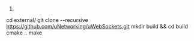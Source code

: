 1. 
cd external/
git clone --recursive https://github.com/uNetworking/uWebSockets.git
mkdir build && cd build
cmake ..
make

